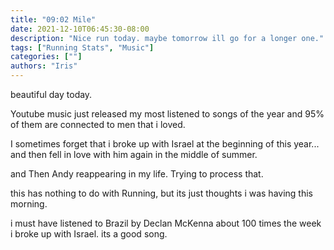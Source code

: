 ```yaml
---
title: "09:02 Mile"
date: 2021-12-10T06:45:30-08:00
description: "Nice run today. maybe tomorrow ill go for a longer one."
tags: ["Running Stats", "Music"]
categories: [""]
authors: "Iris"
---
```


beautiful day today. 

Youtube music just released my most listened to songs of the year and 95% of them are connected to men that i loved.

I sometimes forget that i broke up with Israel at the beginning of this year... and then fell in love with him again in the middle of summer.

and Then Andy reappearing in my life. Trying to process that.

this has nothing to do with Running, but its just thoughts i was having this morning.

i must have listened to Brazil by Declan McKenna about 100 times the week i broke up with Israel. its a good song.
